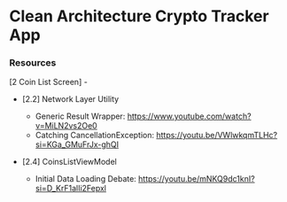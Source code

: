 # Clean Architecture Crypto Tracker App

### Resources

[2 Coin List Screen] - 
- [2.2] Network Layer Utility
  - Generic Result Wrapper: https://www.youtube.com/watch?v=MiLN2vs2Oe0
  - Catching CancellationException: https://youtu.be/VWlwkqmTLHc?si=KGa_GMuFrJx-ghQI

- [2.4] CoinsListViewModel
  - Initial Data Loading Debate: https://youtu.be/mNKQ9dc1knI?si=D_KrF1alIi2Fepxl

